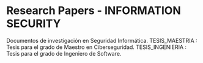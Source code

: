 # Research Papers - INFORMATION SECURITY

Documentos de investigación en Seguridad Informática.
TESIS_MAESTRIA : Tesis para el grado de Maestro en Ciberseguridad.
TESIS_INGENIERIA : Tesis para el grado de Ingeniero de Software.
